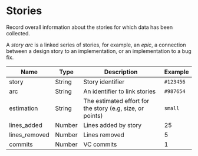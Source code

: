 # Stories

Record overall information about the stories for which data has been collected.

A _story arc_ is a linked series of stories, for example, an _epic_, a connection between a design story to an implementation, or an implementation to a bug fix.

|Name|Type|Description|Example|
|-|-|-|-|
|story|String|Story identifier|`#123456`|
|arc|String|An identifier to link stories|`#987654`|
|estimation|String|The estimated effort for the story (e.g, size, or points)|`small`|
|lines_added|Number|Lines added by story|25|
|lines_removed|Number|Lines removed|5|
|commits|Number|VC commits|1|
